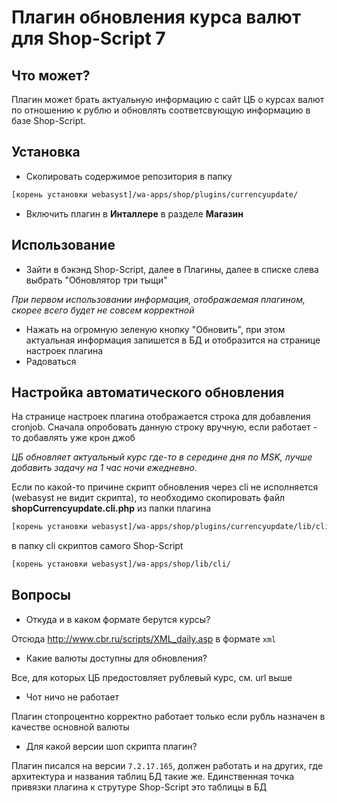 # Плагин обновления курса валют для Shop-Script 7

## Что может?
Плагин может брать актуальную информацию с сайт ЦБ о курсах валют по отношению к рублю и обновлять соответсвующую информацию в базе Shop-Script.

## Установка
- Скопировать содержимое репозитория в папку

```sh
[корень установки webasyst]/wa-apps/shop/plugins/currencyupdate/
```

- Включить плагин в **Инталлере** в разделе **Магазин**

## Использование
- Зайти в бэкэнд Shop-Script, далее в Плагины, далее в списке слева выбрать "Обновлятор три тыщи"

*При первом использовании информация, отображаемая плагином, скорее всего будет не совсем корректной*

- Нажать на огромную зеленую кнопку "Обновить", при этом актуальная информация запишется в БД и отобразится на странице настроек плагина
- Радоваться

## Настройка автоматического обновления
На странице настроек плагина отображается строка для добавления cronjob.
Сначала опробовать данную строку вручную, если работает - то добавлять уже крон джоб

*ЦБ обновляет актуальный курс где-то в середине дня по MSK, лучше добавить задачу на 1 час ночи ежедневно.*

Если по какой-то причине скрипт обновления через cli не исполняется (webasyst не видит скрипта), то необходимо скопировать файл **shopCurrencyupdate.cli.php** из папки плагина
```sh
[корень установки webasyst]/wa-apps/shop/plugins/currencyupdate/lib/cli/
```
в папку cli скриптов самого Shop-Script 
```sh
[корень установки webasyst]/wa-apps/shop/lib/cli/
```

## Вопросы
- Откуда и в каком формате берутся курсы?

Отсюда http://www.cbr.ru/scripts/XML_daily.asp в формате `xml`
- Какие валюты доступны для обновления?

Все, для которых ЦБ предостовляет рублевый курс, см. url выше
- Чот ничо не работает

Плагин стопроцентно корректно работает только если рубль назначен в качестве основной валюты
- Для какой версии шоп скрипта плагин?

Плагин писался на версии `7.2.17.165`, должен работать и на других, где архитектура и названия таблиц БД такие же. Единственная точка привязки плагина к струтуре Shop-Script это таблицы в БД


